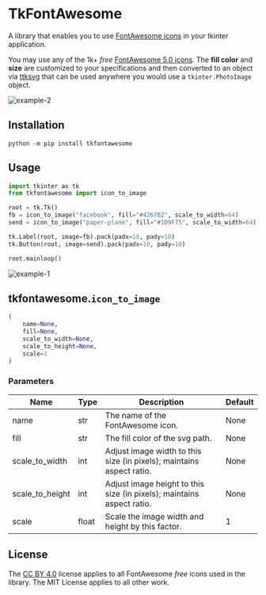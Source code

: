 # TkFontAwesome

A library that enables you to use [FontAwesome icons](https://fontawesome.com/v5.0/icons?d=gallery&p=2&m=free) 
in your tkinter application. 

You may use any of the 1k+ _free_ [FontAwesome 5.0 icons](https://fontawesome.com/v5.0/icons?d=gallery&m=free). 
The **fill color** and **size** are customized to your specifications and then converted
to an object via [ttksvg](https://pypi.org/project/tksvg/) that can be used anywhere you would use a `tkinter.PhotoImage` object.

![example-2](https://raw.githubusercontent.com/israel-dryer/TkFontAwesome/main/assets/example-2.1.png)

## Installation

```shell
python -m pip install tkfontawesome
```

## Usage

```python
import tkinter as tk
from tkfontawesome import icon_to_image

root = tk.Tk()
fb = icon_to_image("facebook", fill="#4267B2", scale_to_width=64)
send = icon_to_image("paper-plane", fill="#1D9F75", scale_to_width=64)

tk.Label(root, image=fb).pack(padx=10, pady=10)
tk.Button(root, image=send).pack(padx=10, pady=10)

root.mainloop()
```

![example-1](https://raw.githubusercontent.com/israel-dryer/TkFontAwesome/main/assets/example-1.1.png)

## tkfontawesome.`icon_to_image`
```python
(
    name=None, 
    fill=None, 
    scale_to_width=None, 
    scale_to_height=None, 
    scale=1
)
```

### Parameters
| Name              | Type  | Description                                                           | Default   |
| ---               | ---   | ---                                                                   | ---       | 
| name              | str   | The name of the FontAwesome icon.                                     | None |
| fill              | str   | The fill color of the svg path.                                       | None |
| scale_to_width    | int   | Adjust image width to this size (in pixels); maintains aspect ratio.  | None |
| scale_to_height   | int   | Adjust image height to this size (in pixels); maintains aspect ratio. | None |
| scale             | float | Scale the image width and height by this factor.                      | 1 |

## License

The [CC BY 4.0](https://fontawesome.com/license/free) license applies to all FontAwesome _free_ icons used in the library.
The MIT License applies to all other work.
